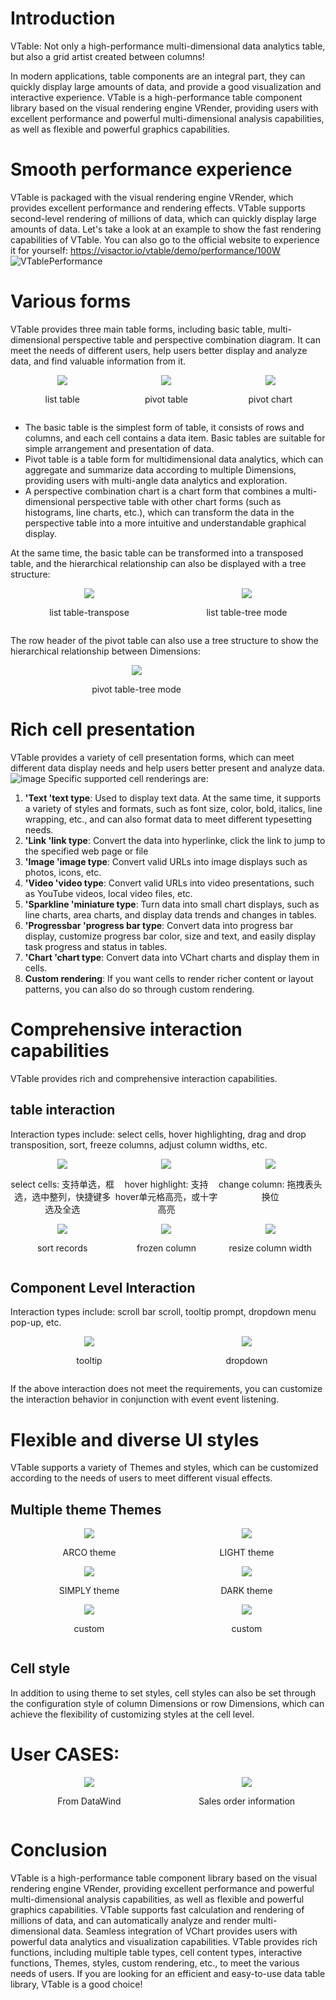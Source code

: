 # Introduction

VTable: Not only a high-performance multi-dimensional data analytics table, but also a grid artist created between columns!

In modern applications, table components are an integral part, they can quickly display large amounts of data, and provide a good visualization and interactive experience. VTable is a high-performance table component library based on the visual rendering engine VRender, providing users with excellent performance and powerful multi-dimensional analysis capabilities, as well as flexible and powerful graphics capabilities.

# Smooth performance experience

VTable is packaged with the visual rendering engine VRender, which provides excellent performance and rendering effects. VTable supports second-level rendering of millions of data, which can quickly display large amounts of data. Let's take a look at an example to show the fast rendering capabilities of VTable. You can also go to the official website to experience it for yourself: https://visactor.io/vtable/demo/performance/100W
![VTablePerformance](https://lf9-dp-fe-cms-tos.byteorg.com/obj/bit-cloud/f7c7048f8d595c464505b5f00.gif)

# Various forms

VTable provides three main table forms, including basic table, multi-dimensional perspective table and perspective combination diagram. It can meet the needs of different users, help users better display and analyze data, and find valuable information from it.

<div style="display: flex;">
 <div style="width: 33%; text-align: center;">
     <img src="https://lf9-dp-fe-cms-tos.byteorg.com/obj/bit-cloud/5717b050ef81c8b03549af800.png" />
    <p>list table</p>
  </div>
  <div style="width: 33%; text-align: center;">
     <img src="https://lf9-dp-fe-cms-tos.byteorg.com/obj/bit-cloud/5717b050ef81c8b03549af801.png" />
    <p>pivot table</p>
  </div>
  <div style="width: 33%; text-align: center;">
 <img src="https://lf9-dp-fe-cms-tos.byteorg.com/obj/bit-cloud/5717b050ef81c8b03549af802.png" />
    <p>pivot chart</p>
  </div>
</div>

*   The basic table is the simplest form of table, it consists of rows and columns, and each cell contains a data item. Basic tables are suitable for simple arrangement and presentation of data.
*   Pivot table is a table form for multidimensional data analytics, which can aggregate and summarize data according to multiple Dimensions, providing users with multi-angle data analytics and exploration.
*   A perspective combination chart is a chart form that combines a multi-dimensional perspective table with other chart forms (such as histograms, line charts, etc.), which can transform the data in the perspective table into a more intuitive and understandable graphical display.

At the same time, the basic table can be transformed into a transposed table, and the hierarchical relationship can also be displayed with a tree structure:

<div style="display: flex;">
 <div style="width: 50%; text-align: center;">
     <img src="https://lf9-dp-fe-cms-tos.byteorg.com/obj/bit-cloud/5717b050ef81c8b03549af803.png" />
    <p>list table-transpose</p>
  </div>
  <div style="width: 50%; text-align: center;">
     <img src="https://lf9-dp-fe-cms-tos.byteorg.com/obj/bit-cloud/f7c7048f8d595c464505b5f01.png" />
    <p>list table-tree mode</p>
  </div>
</div>

The row header of the pivot table can also use a tree structure to show the hierarchical relationship between Dimensions:

 <div style="width: 80%; text-align: center;">
     <img src="https://lf9-dp-fe-cms-tos.byteorg.com/obj/bit-cloud/5717b050ef81c8b03549af805.png" />
    <p>pivot table-tree mode</p>
  </div>

# Rich cell presentation

VTable provides a variety of cell presentation forms, which can meet different data display needs and help users better present and analyze data.
![image](https://lf9-dp-fe-cms-tos.byteorg.com/obj/bit-cloud/5717b050ef81c8b03549af806.png)
Specific supported cell renderings are:

1.  **'Text 'text type**: Used to display text data. At the same time, it supports a variety of styles and formats, such as font size, color, bold, italics, line wrapping, etc., and can also format data to meet different typesetting needs.
2.  **'Link 'link type**: Convert the data into hyperlinke, click the link to jump to the specified web page or file
3.  **'Image 'image type**: Convert valid URLs into image displays such as photos, icons, etc.
4.  **'Video 'video type**: Convert valid URLs into video presentations, such as YouTube videos, local video files, etc.
5.  **'Sparkline 'miniature type**: Turn data into small chart displays, such as line charts, area charts, and display data trends and changes in tables.
6.  **'Progressbar 'progress bar type**: Convert data into progress bar display, customize progress bar color, size and text, and easily display task progress and status in tables.
7.  **'Chart 'chart type**: Convert data into VChart charts and display them in cells.
8.  **Custom rendering**: If you want cells to render richer content or layout patterns, you can also do so through custom rendering.

# Comprehensive interaction capabilities

VTable provides rich and comprehensive interaction capabilities.

## table interaction

Interaction types include: select cells, hover highlighting, drag and drop transposition, sort, freeze columns, adjust column widths, etc.

<div style="display: flex;">
 <div style="width: 33%; text-align: center;">
     <img src="https://lf9-dp-fe-cms-tos.byteorg.com/obj/bit-cloud/f7c7048f8d595c464505b5f02.gif" />
    <p>select cells: 支持单选，框选，选中整列，快捷键多选及全选</p>
  </div>
  <div style="width: 33%; text-align: center;">
     <img src="https://lf9-dp-fe-cms-tos.byteorg.com/obj/bit-cloud/f7c7048f8d595c464505b5f03.gif" />
    <p>hover highlight: 支持hover单元格高亮，或十字高亮</p>
  </div>
  <div style="width: 33%; text-align: center;">
 <img src="https://lf9-dp-fe-cms-tos.byteorg.com/obj/bit-cloud/f7c7048f8d595c464505b5f04.gif" />
    <p>change column: 拖拽表头换位</p>
  </div>
</div>

<div style="display: flex;">
 <div style="width: 33%; text-align: center;">
     <img src="https://lf9-dp-fe-cms-tos.byteorg.com/obj/bit-cloud/f7c7048f8d595c464505b5f05.gif" />
    <p>sort records</p>
  </div>
  <div style="width: 33%; text-align: center;">
     <img src="https://lf9-dp-fe-cms-tos.byteorg.com/obj/bit-cloud/f7c7048f8d595c464505b5f06.gif" />
    <p>frozen column</p>
  </div>
  <div style="width: 33%; text-align: center;">
 <img src="https://lf9-dp-fe-cms-tos.byteorg.com/obj/bit-cloud/f7c7048f8d595c464505b5f07.gif" />
    <p>resize column width</p>
  </div>
</div>

## Component Level Interaction

Interaction types include: scroll bar scroll, tooltip prompt, dropdown menu pop-up, etc.

<div style="display: flex;">
 <div style="width: 50%; text-align: center;">
     <img src="https://lf9-dp-fe-cms-tos.byteorg.com/obj/bit-cloud/f7c7048f8d595c464505b5f08.gif" />
    <p>tooltip</p>
  </div>
  <div style="width: 50%; text-align: center;">
     <img src="https://lf9-dp-fe-cms-tos.byteorg.com/obj/bit-cloud/f7c7048f8d595c464505b5f09.gif" />
    <p>dropdown</p>
  </div>
</div>

If the above interaction does not meet the requirements, you can customize the interaction behavior in conjunction with event event listening.

# Flexible and diverse UI styles

VTable supports a variety of Themes and styles, which can be customized according to the needs of users to meet different visual effects.

## Multiple theme Themes

<div style="display: flex;">
 <div style="width: 50%; text-align: center;">
     <img src="https://lf9-dp-fe-cms-tos.byteorg.com/obj/bit-cloud/5717b050ef81c8b03549af807.png" />
    <p>ARCO theme</p>
  </div>
  <div style="width: 50%; text-align: center;">
     <img src="https://lf9-dp-fe-cms-tos.byteorg.com/obj/bit-cloud/5717b050ef81c8b03549af808.png" />
    <p>LIGHT theme</p>
  </div>
</div>
<div style="display: flex;">
 <div style="width: 50%; text-align: center;">
     <img src="https://lf9-dp-fe-cms-tos.byteorg.com/obj/bit-cloud/5717b050ef81c8b03549af809.png" />
    <p>SIMPLY theme</p>
  </div>
  <div style="width: 50%; text-align: center;">
     <img src="https://lf9-dp-fe-cms-tos.byteorg.com/obj/bit-cloud/f7c7048f8d595c464505b5f0a.png" />
    <p>DARK theme</p>
  </div>
</div>
<div style="display: flex;">
 <div style="width: 50%; text-align: center;">
     <img src="https://lf9-dp-fe-cms-tos.byteorg.com/obj/bit-cloud/f7c7048f8d595c464505b5f0b.png" />
    <p>custom</p>
  </div>
  <div style="width: 50%; text-align: center;">
     <img src="https://lf9-dp-fe-cms-tos.byteorg.com/obj/bit-cloud/f7c7048f8d595c464505b5f0c.png" />
    <p>custom</p>
  </div>
</div>

## Cell style

In addition to using theme to set styles, cell styles can also be set through the configuration style of column Dimensions or row Dimensions, which can achieve the flexibility of customizing styles at the cell level.

# User CASES:

<div style="display: flex;">
 <div style="width: 50%; text-align: center;">
     <img src="https://lf9-dp-fe-cms-tos.byteorg.com/obj/bit-cloud/f7c7048f8d595c464505b5f0d.png" />
    <p>From DataWind</p>
  </div>
  <div style="width: 50%; text-align: center;">
     <img src="https://lf9-dp-fe-cms-tos.byteorg.com/obj/bit-cloud/5717b050ef81c8b03549af80a.png" />
    <p>Sales order information</p>
  </div>
</div>

# Conclusion

VTable is a high-performance table component library based on the visual rendering engine VRender, providing excellent performance and powerful multi-dimensional analysis capabilities, as well as flexible and powerful graphics capabilities. VTable supports fast calculation and rendering of millions of data, and can automatically analyze and render multi-dimensional data. Seamless integration of VChart provides users with powerful data analytics and visualization capabilities. VTable provides rich functions, including multiple table types, cell content types, interactive functions, Themes, styles, custom rendering, etc., to meet the various needs of users. If you are looking for an efficient and easy-to-use data table library, VTable is a good choice!
